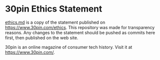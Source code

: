 # 30pin Ethics Statement
[ethics.md](ethics.md) is a copy of the statement published on https://www.30pin.com/ethics. This repository was made for transparency reasons. Any changes to the statement should be pushed as commits here first, then published on the web site.

30pin is an online magazine of consumer tech history. Visit it at https://www.30pin.com/.
